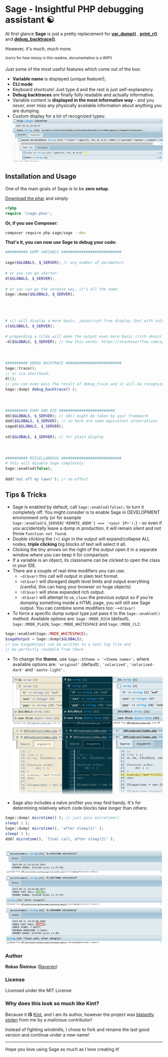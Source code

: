 # Sage - Insightful PHP debugging assistant ☯

At first glance **Sage** is just a pretty replacement
for **[var_dump()](http://php.net/manual/en/function.var-dump.php)**
, **[print_r()](http://php.net/manual/en/function.print-r.php)**
and **[debug_backtrace()](http://php.net/manual/en/function.debug-backtrace.php)**.

However, it's much, *much* more.

<sup>(sorry for how messy is this readme, documentation is a WIP!)</sup>

Just some of the most useful features which come out of the box:

* **Variable name** is displayed (unique feature!);
* **CLI mode**
* Keyboard shortcuts! Just type <kbd>d</kbd> and the rest is just self-explanatory.
* **Debug backtraces** are finally fully readable and actually informative.
* Variable content is **displayed in the most informative way** - and you *never, ever* miss any physically available
  information about anything you are dumping.
* Custom display for a lot of recognized types:
  ![](.github/img/alternative-view.png)

## Installation and Usage

One of the main goals of Sage is to be **zero setup**.

[Download the phar](https://github.com/php-sage/sage/raw/main/sage.phar) and simply

```php
<?php
require '/sage.phar';
```

**Or, if you use Composer:**

```bash
composer require php-sage/sage --dev
```

**That's it, you can now use Sage to debug your code:**

```php
########## DUMP VARIABLE ###########################

sage($GLOBALS, $_SERVER); // any number of parameters

# or you can go shorter:
d($GLOBALS, $_SERVER);

# or you can go the verbose way, it's all the same:
Sage::dump($GLOBALS, $_SERVER); 




# s() will display a more basic, javascript-free display (but with colors)
s($GLOBALS, $_SERVER);

# prepending a tilde will make the output even more basic (rich->basic and basic->plain text)
~d($GLOBALS, $_SERVER); // how this works: https://stackoverflow.com/a/69890023/179104



########## DEBUG BACKTRACE #########################
Sage::trace();
// or via shorthand:
d(1);
// you can even pass the result of debug_trace and it will be recognized
Sage::dump( debug_backtrace() );



########## DUMP AND DIE #########################
dd($GLOBALS, $_SERVER); // dd() might be taken by your framework
ddd($GLOBALS, $_SERVER); // so here are some equivalent altenratives
saged($GLOBALS, $_SERVER);

sd($GLOBALS, $_SERVER); // for plain display



########## MISCELLANEOUS ###########################
# this will disable Sage completely
Sage::enabled(false);

ddd('Get off my lawn!'); // no effect

```

## Tips & Tricks

* Sage is enabled by default, call `Sage::enabled(false);` to turn it completely off. You might consider is to enable
  Sage in DEVELOPMENT environment only (or for example `Sage::enabled($_SERVER['REMOTE_ADDR'] === '<your IP>');`) - so
  even if you accidentally leave a dump in production, it will remain silent and not throw `Function not found`.
* Double clicking the `[+]` sign in the output will expand/collapse ALL nodes; **triple clicking** big blocks of text will
  select it all.
* Clicking the tiny arrows on the right of the output open it in a separate window where you can keep it for comparison.
* If a variable is an object, its classname can be clicked to open the class in your IDE.
* There are a couple of real-time modifiers you can use:
    * `~d($var)` this call will output in plain text format.
    * `+d($var)` will disregard depth level limits and output everything (careful, this can hang your browser on huge
      objects)
    * `!d($var)` will show expanded rich output.
    * `-d($var)` will attempt to `ob_clean` the previous output so if you're dumping something inside a HTML page, you
      will still see Sage output. You can combine some modifiers too: `~+d($var)`
* To force a specific dump output type just pass it to the `Sage::enabled()` method. Available options
  are: `Sage::MODE_RICH` (default), `Sage::MODE_PLAIN`, `Sage::MODE_WHITESPACE` and `Sage::MODE_CLI`:

```php
Sage::enabled(Sage::MODE_WHITESPACE);
$sageOutput = Sage::dump($GLOBALS); 
// now $sageOutput can be written to a text log file and 
// be perfectly readable from there
```

* To change the **theme**, use `Sage::$theme = '<theme name>';` where available options are: `'original'` (default)
  , `'solarized'`, `'solarized-dark'` and `'aante-light'`.

  ![](.github/img/theme-preview.png)
* Sage also includes a naïve profiler you may find handy. It's for determining relatively which code blocks take longer
  than others:

```php
Sage::dump( microtime() ); // just pass microtime()
sleep( 1 );
Sage::dump( microtime(), 'after sleep(1)' );
sleep( 2 );
ddd( microtime(), 'final call, after sleep(2)' );
```

![](.github/img/profiling.png)
----

### Author

**Rokas Šleinius** ([Raveren](https://github.com/raveren))

### License

Licensed under the MIT License

### Why does this look so much like Kint?

Because it **IS** [Kint](https://github.com/kint-php/kint), and I am its author, however the project
was [blatantly stolen](https://github.com/kint-php/kint/commit/1ea81f3add81b586756515673f8364f60feb86a3) from me by a
malicious contributor!

Instead of fighting windmills, I chose to fork and rename the last good version and continue under a new name!

---

Hope you love using Sage as much as I love creating it!
